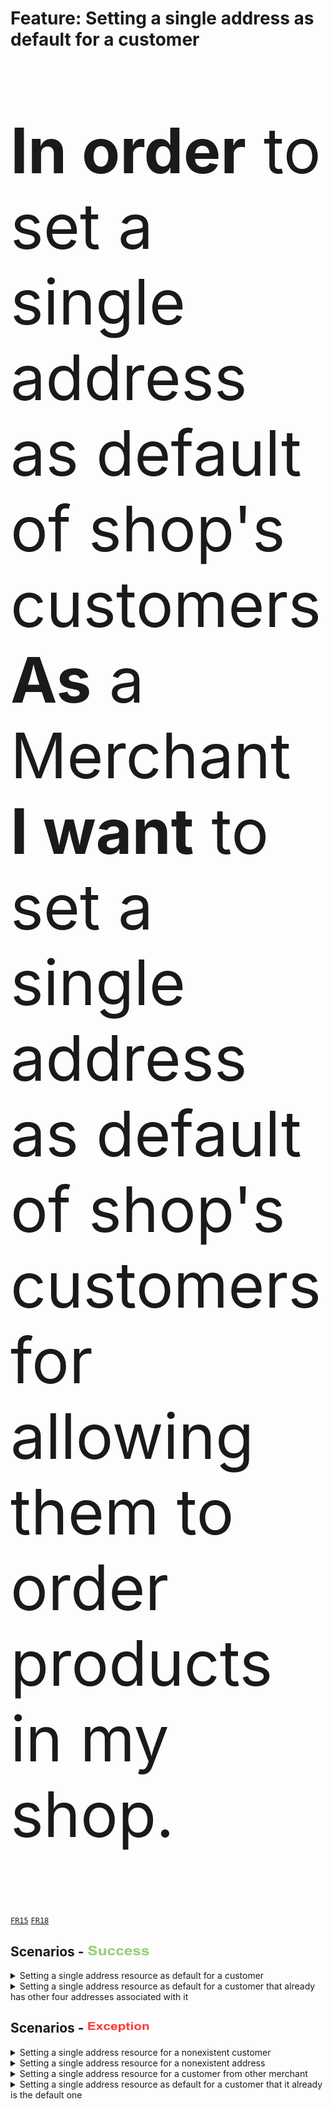 <div class="container">
  <h1>Feature: Setting a single address as default for a customer</h1>
  <div class="panel panel-default">    
    <div class="panel-body"><p style="font-size:100px"><b>In order</b> to set a single address as default of shop's customers<br><b>As</b> a Merchant<br><b>I want</b> to set a single address as default of shop's customers for allowing them to order products in my shop.</p></div>    
  </div>
</div>

<a href="/business-domain-design/functional-requirements.md"><code>FR15</code></a>
<a href="/business-domain-design/functional-requirements.md"><code>FR18</code></a>

## Scenarios - <img src="success_icon.png" width="100" height="18">

<details>
  <summary>Setting a single address resource as default for a customer</summary><br>
  <b>Given</b> XXX<br>
  <b>And</b> XXX<br>
  <b>And</b> XXXX<br>
  <b>And</b> XXX<br>
  <b>And</b> XXX<br>
  <b>And</b> XXXX<br>
  <b>When</b> XXX<br>
  <b>Then</b> XXX<br>
  <b>And</b> XXXX<br>
  <b>And</b> XXXXX<br>
</details>

<details>
  <summary>Setting a single address resource as default for a customer that already has other four addresses associated with it</summary><br>  
</details>

## Scenarios - <img src="exception_icon.png" width="100" height="18">

<details>
  <summary>Setting a single address resource for a nonexistent customer</summary><br>  
</details>

<details>
  <summary>Setting a single address resource for a nonexistent address</summary><br>  
</details>

<details>
  <summary>Setting a single address resource for a customer from other merchant</summary><br>  
</details>

<details>
  <summary>Setting a single address resource as default for a customer that it already is the default one</summary><br>  
</details>


